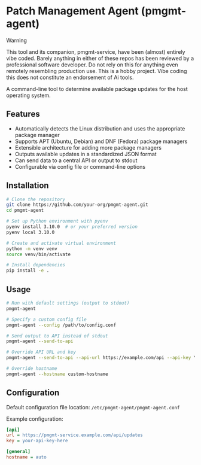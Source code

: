 # Patch Management Agent (pmgmt-agent)

> [!WARNING]
> This tool and its companion, pmgmt-service, have been (almost) entirely vibe coded. Barely anything in either of these repos has been reviewed by a professional software developer. Do not rely on this for anything even remotely resembling production use.
> This is a hobby project. Vibe coding this does not constitute an endorsement of Ai tools.

A command-line tool to determine available package updates for the host operating system.

## Features

- Automatically detects the Linux distribution and uses the appropriate package manager
- Supports APT (Ubuntu, Debian) and DNF (Fedora) package managers
- Extensible architecture for adding more package managers
- Outputs available updates in a standardized JSON format
- Can send data to a central API or output to stdout
- Configurable via config file or command-line options

## Installation

```bash
# Clone the repository
git clone https://github.com/your-org/pmgmt-agent.git
cd pmgmt-agent

# Set up Python environment with pyenv
pyenv install 3.10.0  # or your preferred version
pyenv local 3.10.0

# Create and activate virtual environment
python -m venv venv
source venv/bin/activate

# Install dependencies
pip install -e .
```

## Usage

```bash
# Run with default settings (output to stdout)
pmgmt-agent

# Specify a custom config file
pmgmt-agent --config /path/to/config.conf

# Send output to API instead of stdout
pmgmt-agent --send-to-api

# Override API URL and key
pmgmt-agent --send-to-api --api-url https://example.com/api --api-key YOUR_KEY

# Override hostname
pmgmt-agent --hostname custom-hostname
```

## Configuration

Default configuration file location: `/etc/pmgmt-agent/pmgmt-agent.conf`

Example configuration:
```ini
[api]
url = https://pmgmt-service.example.com/api/updates
key = your-api-key-here

[general]
hostname = auto
```